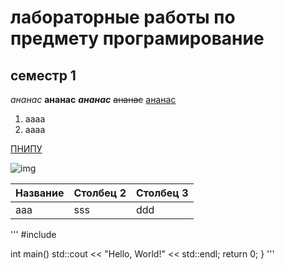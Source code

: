 # лабораторные работы по предмету програмирование
## семестр 1
*ананас*
**ананас**
***ананас***
~~ананас~~
<ins>ананас</ins>
1. аааа
2. аааа

[ПНИПУ](<https://pstu.ru/> "ПНИПУ")

![img](https://encrypted-tbn0.gstatic.com/images?q=tbn:ANd9GcRVuxtXEzjWKAAQFaTprQBm6zpaNnu7Wm-A1A&s)

|Название| Столбец 2 | Столбец 3 |
|-|---|--|
|aaa|sss|ddd|


'''
#include <iostream>

int main()
    std::cout << "Hello, World!" << std::endl;
    return 0;
}
'''
